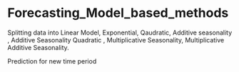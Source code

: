 # Forecasting_Model_based_methods
Splitting data into Linear Model, Exponential, Qaudratic, Additive seasonality , Additive Seasonality Quadratic , Multiplicative Seasonality, Multiplicative Additive Seasonality.



Prediction for new time period 
